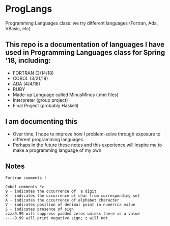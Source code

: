 # ProgLangs
Programming Languages class: we try different languages (Fortran, Ada, VBasic, etc)

## This repo is a documentation of languages I have used in Programming Languages class for Spring '18, including:

- FORTRAN (3/14/18)
- COBOL (3/21/18)
- ADA (4/4/18)
- RUBY
- Made-up Language called MinusMinus (.mm files)
- Interpreter (group project)
- Final Project (probably Haskell)

## I am documenting this
- Over time, I hope to improve how I problem-solve through exposure to different programming languages.
- Perhaps in the future these notes and this experience will inspire me to make a programming language of my own

## Notes

``` 
Fortran comments !
```
``` 
Cobol comments *>
9 - indicates the occurrence of  a digit
X - indicates the occurrence of char from corresponding set
A - indicates the occurrence of alphabet character 
V - indicates position of decimal point in numerica value
S - indicates presence of sign
zzzz9.99 will suppress padded zeros unless there is a value
----9.99 will print negative sign; z will not
```
